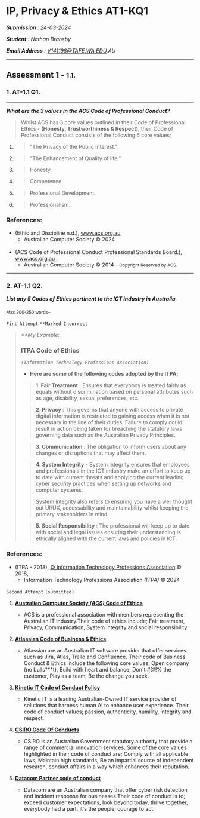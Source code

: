 # IP, Privacy & Ethics AT1-KQ1

_**Submission** : 24-03-2024_

_**Student** : Nathan Bransby_

_**Email Address** : V141198@TAFE.WA.EDU.AU_

---

## Assessment 1 - <small>1.1.</small>

### 1. **AT-1.1 Q1.**
---
_**What are the 3 values in the ACS Code of Professional Conduct?**_

> Whilst ACS has 3 core values outlined in their Code of Professional Ethics - **(Honesty, Trustworthiness & Respect)**, their Code of Professional Conduct consists of the following 6 core values;
>
 1. > "The Privacy of the Public Interest."
2. > "The Enhancement of Quality of life."
3. > Honesty.
4. > Competence.
5. > Professional Development.
6. > Professionalism.

<div>
    <p>
        <pub>
            <h3>References:</h3>
            <ul>
                <li>(Ethic and Discipline n.d.),
                    <a href="https://www.acs.org.au">www.acs.org.au</a>,
                    <br/>
                    <ul>
                        <li>Australian Computer Society © 2024</li>
                    </ul>
                </li>
                <br>
                <!--Ref2-->
                <li>(ACS Code of Professional Conduct Professional Standards Board.),
                    <a href="https://www.acs.org.au">
                        www.acs.org.au
                    </a>,
                    <br/>
                    <ul>
                        <li>Australian Computer Society © 2014 
                            - <small>Copyright Reserved by ACS.</small>
                        </li>
                    </ul>
                </li>
            </ul>
        </pub>
    </p>
</div>

---
### 2. **AT-1.1 Q2**.

_**List any 5 Codes of Ethics pertinent to the ICT industry in Australia.**_

<sub>Max 200-250 words</sub>_

`Firt Attempt` `**Marked Incorrect`

> _**My Example_:
>
> ### ITPA Code of Ethics
> _`(Information Technology Professions Association)`_
> 
> - **Here are some of the following codes adopted by the ITPA;**
> 
> > **1. Fair Treatment** :
> > Ensures that everybody is treated fairly as equals without discrimination based on personal attributes such as age, disability, sexual preferences, etc.
> 
> > **2. Privacy** : This governs that anyone with access to private digital information is restricted to gaining access when it is not necessary in the line of their duties. Failure to comply could result in action being taken for breaching the statutory laws governing data such as the Australian Privacy Principles.
> 
> > **3. Communication** : The obligation to inform users about any changes or disruptions that may affect them.
> 
> > **4. System Integrity** - System Integrity ensures that employees and professionals in the ICT industry make an effort to keep up to date with current threats and applying the current leading cyber security practices when setting up networks and computer systems.
>>
>> System integrity also refers to ensuring you have a well thought out UI/UX, accessability and maintainability whilst keeping the primary stakeholders in mind.
> 
> > **5. Social Responsibility** : The professional will keep up to date with social and legal issues ensuring their understanding is ethically aligned with the current laws and policies in ICT.


<div>
    <p>
        <pub>
            <h3>References:</h3>
            <ul>
                <li>(ITPA - 2018),
                    <a href="https://www.itpa.org.au/code-of-ethics">© Information Technology Professions Association</a> 
                    © 2018,
                    <br/>
                    <!--.-->
                    <ul>
                        <li>Information Technology Professions Association <i>(ITPA)</i> © 2024</li>
                    </ul>
                </li>
            </ul>
        </pub>
    </p>
</div>

`Second Attempt` `(submitted)`

1. [**Australian Computer Society _(ACS)_ Code of Ethics**](https://www.acs.org.au)
   - ACS is a professional association with members representing the Australian IT industry.Their code of ethics include; Fair treatment, Privacy, Communication, System integrity and social responsibility.

2. [**Atlassian Code of Business & Ethics**](https://s28.q4cdn.com/541786762/files/doc_downloads/governance/Code-of-Business-Conduct-and-Ethics_7.1.20.pdf)
   - Atlassian are an Australian IT software provider that offer services such as Jira, Atlas, Trello and Confluence. Their code of Business Conduct & Ethics include the following core values; Open company (no bulls***t), Build with heart and balance, Don't #@!% the customer, Play as a team, Be the change you seek.

3. [**Kinetic IT Code of Conduct Policy**](https://cdn.wearekinetic.com/media/Documents/Code-of-Conduct-Policy.pdf)
   - Kinetic IT is a leading Australian-Owned IT service provider of solutions that harness human AI to enhance user experience. Their code of conduct values; passion, authenticity, humility, integrity and respect.

4. [**CSIRO Code Of Conducts**](https://www.csiro.au/en/about/policies/code-of-conduct)
   - CSIRO is an Australian Government statutory authority that provide a range of commercial innovation services. Some of the core values highlighted in their code of conduct are; Comply with all applicable laws, Maintain high standards, Be an impartial source of independent research, conduct affairs in a way which enhances their reputation.

5. [**Datacom Partner code of conduct**](https://datacom.com/au/en/legal/partner-code-of-conduct)
   - Datacom are an Australian company that offer cyber risk detection and incident response for businesses.Their code of conduct is to; exceed customer expectations, look beyond today, thrive together, everybody had a part, it's the people, courage to act.

